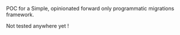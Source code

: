 POC for a Simple, opinionated forward only programmatic migrations framework.

Not tested anywhere yet ! 